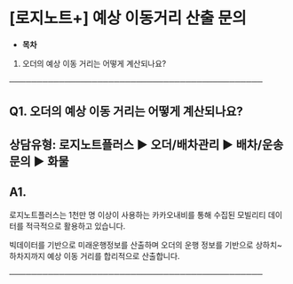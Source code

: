 # [로지노트+] 예상 이동거리 산출 문의

* **목차**

1. 오더의 예상 이동 거리는 어떻게 계산되나요?

──────────────────────────────────────────────

**Q1. 오더의 예상 이동 거리는 어떻게 계산되나요?**
--------------------------------

상담유형: 로지노트플러스 ▶ 오더/배차관리 ▶ 배차/운송문의 ▶ 화물
--------------------------------------

**A1.**
-------

로지노트플러스는 1천만 명 이상이 사용하는 카카오내비를 통해 수집된 모빌리티 데이터를 적극적으로 활용하고 있습니다.

빅데이터를 기반으로 미래운행정보를 산출하며 오더의 운행 정보를 기반으로 상하치~하차지까지 예상 이동 거리를 합리적으로 산출합니다.

──────────────────────────────────────────────